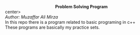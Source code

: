<center><b>Problem Solving Program</b></center>center><br>
<i>Author: Muzaffar Ali Mirza</i><br>
In this repo there is a program related to basic programing in c++<br>
These programs are basically my practice sets.

